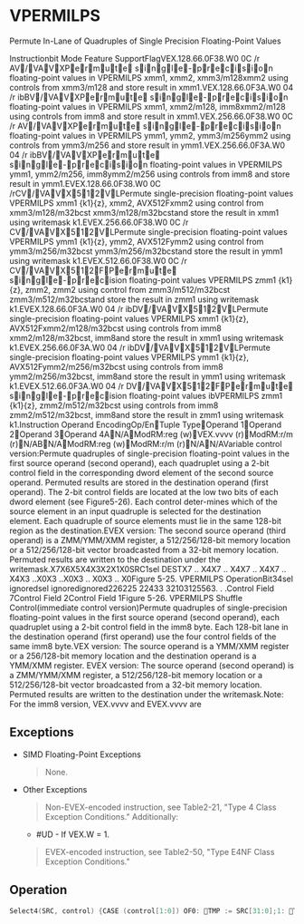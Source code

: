# VPERMILPS

Permute In-Lane of Quadruples of Single Precision Floating-Point Values

Instructionbit Mode Feature SupportFlagVEX.128.66.0F38.W0 0C /r AV/VAVXPermute single-precision floating-point values in VPERMILPS xmm1, xmm2, xmm3/m128xmm2 using controls from xmm3/m128 and store result in xmm1.VEX.128.66.0F3A.W0 04 /r ibBV/VAVXPermute single-precision floating-point values in VPERMILPS xmm1, xmm2/m128, imm8xmm2/m128 using controls from imm8 and store result in xmm1.VEX.256.66.0F38.W0 0C /r AV/VAVXPermute single-precision floating-point values in VPERMILPS ymm1, ymm2, ymm3/m256ymm2 using controls from ymm3/m256 and store result in ymm1.VEX.256.66.0F3A.W0 04 /r ibBV/VAVXPermute single-precision floating-point values in VPERMILPS ymm1, ymm2/m256, imm8ymm2/m256 using controls from imm8 and store result in ymm1.EVEX.128.66.0F38.W0 0C /rCV/VAVX512VLPermute single-precision floating-point values VPERMILPS xmm1 {k1}{z}, xmm2, AVX512Fxmm2 using control from xmm3/m128/m32bcst xmm3/m128/m32bcstand store the result in xmm1 using writemask k1.EVEX.256.66.0F38.W0 0C /r CV/VAVX512VLPermute single-precision floating-point values VPERMILPS ymm1 {k1}{z}, ymm2, AVX512Fymm2 using control from ymm3/m256/m32bcst ymm3/m256/m32bcstand store the result in ymm1 using writemask k1.EVEX.512.66.0F38.W0 0C /r CV/VAVX512FPermute single-precision floating-point values VPERMILPS zmm1 {k1}{z}, zmm2, zmm2 using control from zmm3/m512/m32bcst zmm3/m512/m32bcstand store the result in zmm1 using writemask k1.EVEX.128.66.0F3A.W0 04 /r ibDV/VAVX512VLPermute single-precision floating-point values VPERMILPS xmm1 {k1}{z}, AVX512Fxmm2/m128/m32bcst using controls from imm8 xmm2/m128/m32bcst, imm8and store the result in xmm1 using writemask k1.EVEX.256.66.0F3A.W0 04 /r ibDV/VAVX512VLPermute single-precision floating-point values VPERMILPS ymm1 {k1}{z}, AVX512Fymm2/m256/m32bcst using controls from imm8 ymm2/m256/m32bcst, imm8and store the result in ymm1 using writemask k1.EVEX.512.66.0F3A.W0 04 /r DV/VAVX512FPermute single-precision floating-point values ibVPERMILPS zmm1 {k1}{z}, zmm2/m512/m32bcst using controls from imm8 zmm2/m512/m32bcst, imm8and store the result in zmm1 using writemask k1.Instruction Operand EncodingOp/EnTuple TypeOperand 1Operand 2Operand 3Operand 4AN/AModRM:reg (w)VEX.vvvv (r)ModRM:r/m (r)N/ABN/AModRM:reg (w)ModRM:r/m (r)N/AN/AVariable control version:Permute quadruples of single-precision floating-point values in the first source operand (second operand), each quadruplet using a 2-bit control field in the corresponding dword element of the second source operand.
Permuted results are stored in the destination operand (first operand).
The 2-bit control fields are located at the low two bits of each dword element (see Figure5-26).
Each control deter-mines which of the source element in an input quadruple is selected for the destination element.
Each quadruple of source elements must lie in the same 128-bit region as the destination.EVEX version: The second source operand (third operand) is a ZMM/YMM/XMM register, a 512/256/128-bit memory location or a 512/256/128-bit vector broadcasted from a 32-bit memory location.
Permuted results are written to the destination under the writemask.X7X6X5X4X3X2X1X0SRC1sel DESTX7 ..
X4X7 ..
X4X7 ..
X4X7 ..
X4X3 ..X0X3 ..X0X3 ..
X0X3 ..
X0Figure 5-25.
 VPERMILPS OperationBit34sel ignoredsel ignoredignored226225 22433 32103125563.
.
.Control Field 7Control Field 2Control Field 1Figure 5-26.
 VPERMILPS Shuffle Control(immediate control version)Permute quadruples of single-precision floating-point values in the first source operand (second operand), each quadruplet using a 2-bit control field in the imm8 byte.
Each 128-bit lane in the destination operand (first operand) use the four control fields of the same imm8 byte.VEX version: The source operand is a YMM/XMM register or a 256/128-bit memory location and the destination operand is a YMM/XMM register.
EVEX version: The source operand (second operand) is a ZMM/YMM/XMM register, a 512/256/128-bit memory location or a 512/256/128-bit vector broadcasted from a 32-bit memory location.
Permuted results are written to the destination under the writemask.Note: For the imm8 version, VEX.vvvv and EVEX.vvvv are 

## Exceptions

- SIMD Floating-Point Exceptions
  > None.
- Other Exceptions
  > Non-EVEX-encoded instruction, see Table2-21, "Type 4 Class Exception Conditions."
  > Additionally:
  - #UD - If VEX.W = 1.
  > EVEX-encoded instruction, see Table2-50, "Type E4NF Class Exception Conditions."

## Operation

```C
Select4(SRC, control) {CASE (control[1:0]) OF0: TMP := SRC[31:0];1: TMP := SRC[63:32];2: TMP := SRC[95:64];3: TMP := SRC[127:96];ESAC;RETURN TMP}VPERMILPS (EVEX immediate versions)(KL, VL) = (4, 128), (8, 256), (16, 512)FOR j := 0 TO KL-1i := j * 32IF (EVEX.b = 1) AND (SRC1 *is memory*)THEN TMP_SRC1[i+31:i] := SRC1[31:0];ELSE TMP_SRC1[i+31:i] := SRC1[i+31:i];FI;ENDFOR;TMP_DEST[31:0] := Select4(TMP_SRC1[127:0], imm8[1:0]);TMP_DEST[63:32] := Select4(TMP_SRC1[127:0], imm8[3:2]);TMP_DEST[95:64] := Select4(TMP_SRC1[127:0], imm8[5:4]);TMP_DEST[127:96] := Select4(TMP_SRC1[127:0], imm8[7:6]); FI;IF VL >= 256TMP_DEST[159:128] := Select4(TMP_SRC1[255:128], imm8[1:0]); FI;TMP_DEST[191:160] := Select4(TMP_SRC1[255:128], imm8[3:2]); FI;TMP_DEST[223:192] := Select4(TMP_SRC1[255:128], imm8[5:4]); FI;TMP_DEST[255:224] := Select4(TMP_SRC1[255:128], imm8[7:6]); FI; FI;IF VL >= 512TMP_DEST[287:256] := Select4(TMP_SRC1[383:256], imm8[1:0]); FI;TMP_DEST[319:288] := Select4(TMP_SRC1[383:256], imm8[3:2]); FI;TMP_DEST[351:320] := Select4(TMP_SRC1[383:256], imm8[5:4]); FI;TMP_DEST[383:352] := Select4(TMP_SRC1[383:256], imm8[7:6]); FI;TMP_DEST[415:384] := Select4(TMP_SRC1[511:384], imm8[1:0]); FI;TMP_DEST[447:416] := Select4(TMP_SRC1[511:384], imm8[3:2]); FI;TMP_DEST[479:448] := Select4(TMP_SRC1[511:384], imm8[5:4]); FI;TMP_DEST[511:480] := Select4(TMP_SRC1[511:384], imm8[7:6]); FI;FI;FOR j := 0 TO KL-1i := j * 32IF k1[j] OR *no writemask*THEN DEST[i+31:i] := TMP_DEST[i+31:i]ELSE IF *merging-masking*THEN *DEST[i+31:i] remains unchanged*ELSE DEST[i+31:i] := 0;zeroing-maskingFI;FI;VPERMILPS (256-bit immediate version)DEST[31:0] := Select4(SRC1[127:0], imm8[1:0]);DEST[63:32] := Select4(SRC1[127:0], imm8[3:2]);DEST[95:64] := Select4(SRC1[127:0], imm8[5:4]);DEST[127:96] := Select4(SRC1[127:0], imm8[7:6]);DEST[159:128] := Select4(SRC1[255:128], imm8[1:0]);DEST[191:160] := Select4(SRC1[255:128], imm8[3:2]);DEST[223:192] := Select4(SRC1[255:128], imm8[5:4]);DEST[255:224] := Select4(SRC1[255:128], imm8[7:6]);VPERMILPS (128-bit immediate version)DEST[31:0] := Select4(SRC1[127:0], imm8[1:0]);DEST[63:32] := Select4(SRC1[127:0], imm8[3:2]);DEST[95:64] := Select4(SRC1[127:0], imm8[5:4]);DEST[127:96] := Select4(SRC1[127:0], imm8[7:6]);DEST[MAXVL-1:128] := 0VPERMILPS (EVEX variable versions)(KL, VL) = (16, 512)FOR j := 0 TO KL-1i := j * 32IF (EVEX.b = 1) AND (SRC2 *is memory*)THEN TMP_SRC2[i+31:i] := SRC2[31:0];ELSE TMP_SRC2[i+31:i] := SRC2[i+31:i];FI;ENDFOR;TMP_DEST[31:0] := Select4(SRC1[127:0], TMP_SRC2[1:0]);TMP_DEST[63:32] := Select4(SRC1[127:0], TMP_SRC2[33:32]);TMP_DEST[95:64] := Select4(SRC1[127:0], TMP_SRC2[65:64]);TMP_DEST[127:96] := Select4(SRC1[127:0], TMP_SRC2[97:96]);IF VL >= 256TMP_DEST[159:128] := Select4(SRC1[255:128], TMP_SRC2[129:128]);TMP_DEST[191:160] := Select4(SRC1[255:128], TMP_SRC2[161:160]);TMP_DEST[223:192] := Select4(SRC1[255:128], TMP_SRC2[193:192]);TMP_DEST[255:224] := Select4(SRC1[255:128], TMP_SRC2[225:224]);FI;IF VL >= 512TMP_DEST[287:256] := Select4(SRC1[383:256], TMP_SRC2[257:256]);TMP_DEST[319:288] := Select4(SRC1[383:256], TMP_SRC2[289:288]);TMP_DEST[351:320] := Select4(SRC1[383:256], TMP_SRC2[321:320]);TMP_DEST[383:352] := Select4(SRC1[383:256], TMP_SRC2[353:352]);TMP_DEST[415:384] := Select4(SRC1[511:384], TMP_SRC2[385:384]);TMP_DEST[447:416] := Select4(SRC1[511:384], TMP_SRC2[417:416]);TMP_DEST[479:448] := Select4(SRC1[511:384], TMP_SRC2[449:448]);TMP_DEST[511:480] := Select4(SRC1[511:384], TMP_SRC2[481:480]);FI;FOR j := 0 TO KL-1i := j * 32IF k1[j] OR *no writemask*THEN DEST[i+31:i] := TMP_DEST[i+31:i]ELSE IF *merging-masking*FI;FI;ENDFORDEST[MAXVL-1:VL] := 0VPERMILPS (256-bit variable version)DEST[31:0] := Select4(SRC1[127:0], SRC2[1:0]);DEST[63:32] := Select4(SRC1[127:0], SRC2[33:32]);DEST[95:64] := Select4(SRC1[127:0], SRC2[65:64]);DEST[127:96] := Select4(SRC1[127:0], SRC2[97:96]);DEST[159:128] := Select4(SRC1[255:128], SRC2[129:128]);DEST[191:160] := Select4(SRC1[255:128], SRC2[161:160]);DEST[223:192] := Select4(SRC1[255:128], SRC2[193:192]);DEST[255:224] := Select4(SRC1[255:128], SRC2[225:224]);DEST[MAXVL-1:256] := 0VPERMILPS (128-bit variable version)DEST[31:0] := Select4(SRC1[127:0], SRC2[1:0]);DEST[63:32] := Select4(SRC1[127:0], SRC2[33:32]);DEST[95:64] :=Select4(SRC1[127:0], SRC2[65:64]);DEST[127:96] := Select4(SRC1[127:0], SRC2[97:96]);DEST[MAXVL-1:128] := 0Intel C/C++ Compiler Intrinsic EquivalentVPERMILPS __m512 _mm512_permute_ps( __m512 a, int imm);VPERMILPS __m512 _mm512_mask_permute_ps(__m512 s, __mmask16 k, __m512 a, int imm);VPERMILPS __m512 _mm512_maskz_permute_ps( __mmask16 k, __m512 a, int imm);VPERMILPS __m256 _mm256_mask_permute_ps(__m256 s, __mmask8 k, __m256 a, int imm);VPERMILPS __m256 _mm256_maskz_permute_ps( __mmask8 k, __m256 a, int imm);VPERMILPS __m128 _mm_mask_permute_ps(__m128 s, __mmask8 k, __m128 a, int imm);VPERMILPS __m128 _mm_maskz_permute_ps( __mmask8 k, __m128 a, int imm);VPERMILPS __m512 _mm512_permutevar_ps( __m512i i, __m512 a);VPERMILPS __m512 _mm512_mask_permutevar_ps(__m512 s, __mmask16 k, __m512i i, __m512 a);VPERMILPS __m512 _mm512_maskz_permutevar_ps( __mmask16 k, __m512i i, __m512 a);VPERMILPS __m256 _mm256_mask_permutevar_ps(__m256 s, __mmask8 k, __m256 i, __m256 a);VPERMILPS __m256 _mm256_maskz_permutevar_ps( __mmask8 k, __m256 i, __m256 a);VPERMILPS __m128 _mm_mask_permutevar_ps(__m128 s, __mmask8 k, __m128 i, __m128 a);VPERMILPS __m128 _mm_maskz_permutevar_ps( __mmask8 k, __m128 i, __m128 a);VPERMILPS __m128 _mm_permute_ps (__m128 a, int control);VPERMILPS __m256 _mm256_permute_ps (__m256 a, int control);VPERMILPS __m128 _mm_permutevar_ps (__m128 a, __m128i control);VPERMILPS __m256 _mm256_permutevar_ps (__m256 a, __m256i control);
```
